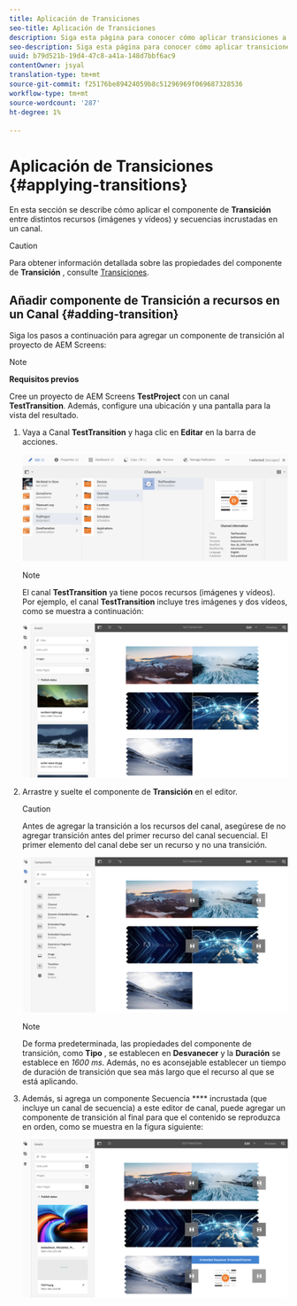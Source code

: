 ```yaml
---
title: Aplicación de Transiciones
seo-title: Aplicación de Transiciones
description: Siga esta página para conocer cómo aplicar transiciones a sus proyectos de Pantallas.
seo-description: Siga esta página para conocer cómo aplicar transiciones a sus proyectos de Pantallas.
uuid: b79d521b-19d4-47c8-a41a-148d7bbf6ac9
contentOwner: jsyal
translation-type: tm+mt
source-git-commit: f25176be89424059b8c51296969f069687328536
workflow-type: tm+mt
source-wordcount: '287'
ht-degree: 1%

---
```



# Aplicación de Transiciones {#applying-transitions}

En esta sección se describe cómo aplicar el componente de **Transición** entre distintos recursos (imágenes y vídeos) y secuencias incrustadas en un canal.


>[!CAUTION]
>
>Para obtener información detallada sobre las propiedades del componente de **Transición** , consulte [Transiciones](adding-components-to-a-channel.md#transition).

## Añadir componente de Transición a recursos en un Canal {#adding-transition}

Siga los pasos a continuación para agregar un componente de transición al proyecto de AEM Screens:

>[!NOTE]
>
>**Requisitos previos**
>
> Cree un proyecto de AEM Screens **TestProject** con un canal **TestTransition**. Además, configure una ubicación y una pantalla para la vista del resultado.

1. Vaya a Canal **TestTransition** y haga clic en **Editar** en la barra de acciones.

   ![image1](assets/transitions1.png)

   >[!NOTE]
   >
   >El canal **TestTransition** ya tiene pocos recursos (imágenes y vídeos). Por ejemplo, el canal **TestTransition** incluye tres imágenes y dos vídeos, como se muestra a continuación:

   ![image2](assets/transitions2.png)


1. Arrastre y suelte el componente de **Transición** en el editor.
   >[!CAUTION]
   >
   >Antes de agregar la transición a los recursos del canal, asegúrese de no agregar transición antes del primer recurso del canal secuencial. El primer elemento del canal debe ser un recurso y no una transición.

   ![image3](assets/transitions3.png)

   > [!NOTE]
   >
   >De forma predeterminada, las propiedades del componente de transición, como **Tipo** , se establecen en **Desvanecer** y la **Duración** se establece en *1600 ms*.  Además, no es aconsejable establecer un tiempo de duración de transición que sea más largo que el recurso al que se está aplicando.

1. Además, si agrega un componente Secuencia **** incrustada (que incluye un canal de secuencia) a este editor de canal, puede agregar un componente de transición al final para que el contenido se reproduzca en orden, como se muestra en la figura siguiente:

   ![image3](assets/transitions5.png)

